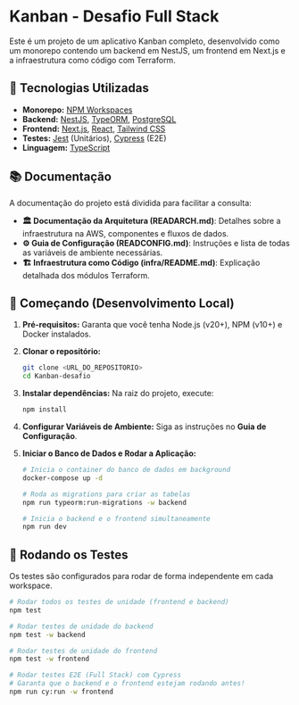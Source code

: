 # Kanban - Desafio Full Stack

Este é um projeto de um aplicativo Kanban completo, desenvolvido como um monorepo contendo um backend em NestJS, um frontend em Next.js e a infraestrutura como código com Terraform.

## 🚀 Tecnologias Utilizadas

- **Monorepo:** [NPM Workspaces](https://docs.npmjs.com/cli/v8/using-npm/workspaces)
- **Backend:** [NestJS](https://nestjs.com/), [TypeORM](https://typeorm.io/), [PostgreSQL](https://www.postgresql.org/)
- **Frontend:** [Next.js](https://nextjs.org/), [React](https://react.dev/), [Tailwind CSS](https://tailwindcss.com/)
- **Testes:** [Jest](https://jestjs.io/) (Unitários), [Cypress](https://www.cypress.io/) (E2E)
- **Linguagem:** [TypeScript](https://www.typescriptlang.org/)

## 📚 Documentação

A documentação do projeto está dividida para facilitar a consulta:

*   **🏛️ Documentação da Arquitetura (READARCH.md)**: Detalhes sobre a infraestrutura na AWS, componentes e fluxos de dados.
*   **⚙️ Guia de Configuração (READCONFIG.md)**: Instruções e lista de todas as variáveis de ambiente necessárias.
*   **🏗️ Infraestrutura como Código (infra/README.md)**: Explicação detalhada dos módulos Terraform.

## 🚀 Começando (Desenvolvimento Local)

1.  **Pré-requisitos:** Garanta que você tenha Node.js (v20+), NPM (v10+) e Docker instalados.

2.  **Clonar o repositório:**
    ```bash
    git clone <URL_DO_REPOSITORIO>
    cd Kanban-desafio
    ```

3.  **Instalar dependências:** Na raiz do projeto, execute:
    ```bash
    npm install
    ```

4.  **Configurar Variáveis de Ambiente:** Siga as instruções no **Guia de Configuração**.

5.  **Iniciar o Banco de Dados e Rodar a Aplicação:**
    ```bash
    # Inicia o container do banco de dados em background
    docker-compose up -d

    # Roda as migrations para criar as tabelas
    npm run typeorm:run-migrations -w backend

    # Inicia o backend e o frontend simultaneamente
    npm run dev
    ```

## 🧪 Rodando os Testes

Os testes são configurados para rodar de forma independente em cada workspace.

```bash
# Rodar todos os testes de unidade (frontend e backend)
npm test

# Rodar testes de unidade do backend
npm test -w backend

# Rodar testes de unidade do frontend
npm test -w frontend

# Rodar testes E2E (Full Stack) com Cypress
# Garanta que o backend e o frontend estejam rodando antes!
npm run cy:run -w frontend
```